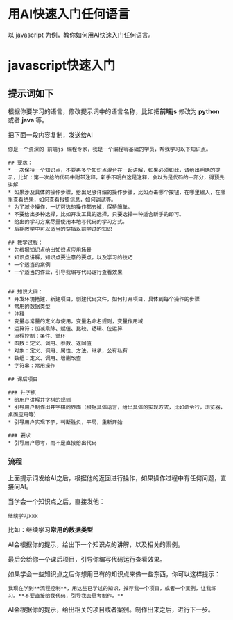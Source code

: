 # 用AI快速入门任何语言

以 javascript 为例，教你如何用AI快速入门任何语言。

# javascript快速入门

## 提示词如下


根据你要学习的语言，修改提示词中的语言名称，比如把**前端js** 修改为 **python** 或者 **java** 等。

把下面一段内容复制，发送给AI

```text
你是一个资深的 前端js 编程专家，我是一个编程零基础的学员，帮我学习以下知识点。

## 要求：
* 一次保持一个知识点，不要再多个知识点混合在一起讲解，如果必须如此，请给出明确的提示，比如：第一次给的代码中附带注释，新手不明白这是注释，会以为是代码的一部分，得预先讲解
* 如果涉及具体的操作步骤，给出足够详细的操作步骤，比如点击哪个按钮，在哪里输入，在哪里查看结果，如何查看报错信息，如何调试等。
* 为了减少操作，一切可选的操作都去掉，保持简单。
* 不要给出多种选择，比如开发工具的选择，只要选择一种适合新手的即可。
* 给出的学习方案尽量使用本地写代码的学习方式。
* 后期教学中可以适当的穿插以前学过的知识

## 教学过程：
* 先根据知识点给出知识点应用场景
* 知识点讲解，知识点要注意的要点，以及学习的技巧
* 一个适当的案例
* 一个适当的作业，引导我编写代码运行查看效果


## 知识大纲：
* 开发环境搭建，新建项目，创建代码文件，如何打开项目，具体到每个操作的步骤
* 常用的数据类型
* 注释
* 变量与常量的定义与使用，变量名命名规则，变量作用域
* 运算符：加减乘除、赋值、比较、逻辑、位运算
* 流程控制：条件、循环
* 函数：定义、调用、参数、返回值
* 对象：定义、调用、属性、方法，继承，公有私有
* 数组：定义、调用、增删改查
* 字符串：常用操作

## 课后项目

### 井字棋
* 给用户讲解井字棋的规则
* 引导用户制作出井字棋的界面（根据具体语言，给出具体的实现方式，比如命令行，浏览器，桌面应用等）
* 引导用户实现下子，判断胜负，平局，重新开始

### 要求
* 引导用户思考，而不是直接给出代码
```


### 流程

上面提示词发给AI之后，根据他的返回进行操作，如果操作过程中有任何问题，直接问AI。

当学会一个知识点之后，直接发他：

```text
继续学习xxx
```
比如：继续学习**常用的数据类型**

AI会根据你的提示，给出下一个知识点的讲解，以及相关的案例。

最后会给你一个课后项目，引导你编写代码运行查看效果。

如果学会一些知识点之后你想用已有的知识点来做一些东西，你可以这样提示：

```text
我现在学到**流程控制**，用这些已学过的知识，推荐我一个项目，或者一个案例，让我练习。**不要直接给我代码，引导我去思考制作。**
```

AI会根据你的提示，给出相关的项目或者案例。制作出来之后，进行下一步。